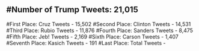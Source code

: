 #Number of Trump Tweets: 21,015
---
#First Place: Cruz Tweets - 15,502
#Second Place: Clinton Tweets - 14,531
#Third Place: Rubio Tweets - 11,876
#Fourth Place: Sanders Tweets - 8,475
#Fifth Place: Jeb! Tweets - 2,169
#Sixth Place: Carson Tweets - 1,407
#Seventh Place: Kasich Tweets - 191
#Last Place: Total Tweets -  
